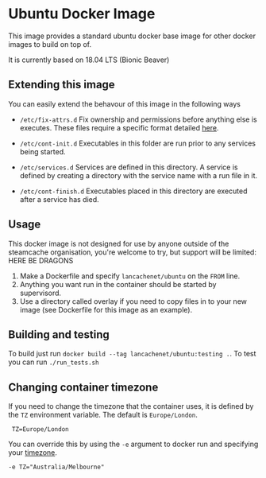 # Ubuntu Docker Image

This image provides a standard ubuntu docker base image for other docker images to build on top of.

It is currently based on 18.04 LTS (Bionic Beaver)

## Extending this image

You can easily extend the behavour of this image in the following ways

* `/etc/fix-attrs.d`
  Fix ownership and permissions before anything else is executes. These files require a specific format detailed [here](https://github.com/just-containers/s6-overlay#fixing-ownership--permissions).

* `/etc/cont-init.d`
  Executables in this folder are run prior to any services being started.

* `/etc/services.d`
  Services are defined in this directory. A service is defined by creating a directory with the service name with a run file in it.

* `/etc/cont-finish.d`
  Executables placed in this directory are executed after a service has died.

## Usage

This docker image is not designed for use by anyone outside of the steamcache organisation, you're welcome to try, but support will be limited: HERE BE DRAGONS

1. Make a Dockerfile and specify `lancachenet/ubuntu` on the `FROM` line.
2. Anything you want run in the container should be started by supervisord.
3. Use a directory called overlay if you need to copy files in to your new image (see Dockerfile for this image as an example).

## Building and testing

To build just run `docker build --tag lancachenet/ubuntu:testing .`.
To test you can run `./run_tests.sh`

## Changing container timezone

If you need to change the timezone that the container uses, it is defined by the `TZ` environment variable. The default is `Europe/London`.

```
 TZ=Europe/London
```

You can override this by using the `-e` argument to docker run and specifying your [timezone](https://en.wikipedia.org/wiki/List_of_tz_database_time_zones).

```
-e TZ="Australia/Melbourne"
```

